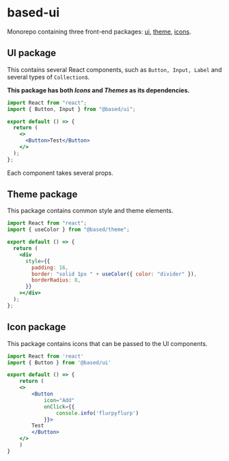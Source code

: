 # based-ui

Monorepo containing three front-end packages: [ui](#ui-package), [theme](#theme-package), [icons](#icon-package).

## UI package

This contains several React components, such as `Button, Input, Label` and several types of `Collection`s.

**This package has both _Icons_ and _Themes_ as its dependencies.**

```jsx
import React from "react";
import { Button, Input } from "@based/ui";

export default () => {
  return (
    <>
      <Button>Test</Button>
    </>
  );
};
```

Each component takes several props.

## Theme package

This package contains common style and theme elements.

```jsx
import React from "react";
import { useColor } from "@based/theme";

export default () => {
  return (
    <div
      style={{
        padding: 16,
        border: "solid 1px " + useColor({ color: "divider" }),
        borderRadius: 8,
      }}
    ></div>
  );
};
```

## Icon package

This package contains icons that can be passed to the UI components.

```jsx
import React from 'react'
import { Button } from '@based/ui'

export default () => {
    return (
    <>
        <Button
            icon="Add"
            onClick={{
                console.info('flurpyflurp')
            }}>
        Test
        </Button>
    </>
    )
}
```
